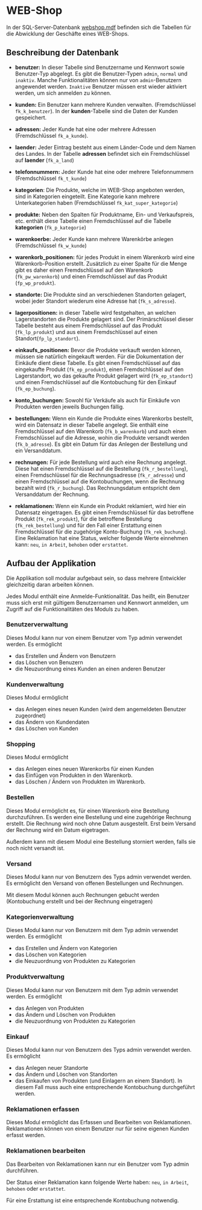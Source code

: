# WEB-Shop #

In der SQL-Server-Datenbank [webshop.mdf](http://pr-gse.googlecode.com/svn/wiki/uebungen/data/Webshop.mdf) befinden sich die Tabellen für die Abwicklung der Geschäfte eines WEB-Shops.

## Beschreibung der Datenbank ##

  * **benutzer:** In dieser Tabelle sind Benutzername und Kennwort sowie Benutzer-Typ abgelegt. Es gibt die Benutzer-Typen `admin`, `normal` und `inaktiv`. Manche Funktionalitäten können nur von `admin`-Benutzern angewendet werden. `Inaktive` Benutzer müssen erst wieder aktiviert werden, um sich anmelden zu können.

  * **kunden:** Ein Benutzer kann mehrere Kunden verwalten. (Fremdschlüssel `fk_k_benutzer`). In der **kunden**-Tabelle sind die Daten der Kunden gespeichert.

  * **adressen:** Jeder Kunde hat eine oder mehrere Adressen (Fremdschlüssel `fk_a_kunde`).

  * **laender:** Jeder Eintrag besteht aus einem Länder-Code und dem Namen des Landes. In der Tabelle **adressen** befindet sich ein Fremdschlüssel auf **laender** (`fk_a_land`)

  * **telefonnummern:** Jeder Kunde hat eine oder mehrere Telefonnummern (Fremdschlüssel `fk_t_kunde`)

  * **kategorien**: Die Produkte, welche im WEB-Shop angeboten werden, sind in Kategorien eingeteilt. Eine Kategorie kann mehrere Unterkategorien haben (Fremdschlüssel `fk_kat_super_kategorie`)

  * **produkte:** Neben den Spalten für Produktname, Ein- und Verkaufspreis, etc. enthält diese Tabelle einen Fremdschlüssel auf die Tabelle **kategorien** (`fk_p_kategorie`)


  * **warenkoerbe:** Jeder Kunde kann mehrere Warenkörbe anlegen (Fremdschlüssel `fk_w_kunde`)

  * **warenkorb\_positionen:** für jedes Produkt in einem Warenkorb wird eine Warenkorb-Position erstellt. Zusätzlich zu einer Spalte für die Menge gibt es daher einen Fremdschlüssel auf den Warenkorb (`fk_pw_warenkorb`) und einen Fremdschlüssel auf das Produkt (`fp_wp_produkt`).

  * **standorte:** Die Produkte sind an verschiedenen Standorten gelagert, wobei jeder Standort wiederum eine Adresse hat (`fk_s_adresse`).

  * **lagerpositionen:** in dieser Tabelle wird festgehalten, an welchen Lagerstandorten die Produkte gelagert sind. Der Primärschlüssel dieser Tabelle besteht aus einem Fremdschlüssel auf das Produkt (`fk_lp_produkt`) und aus einem Fremdschlüssel auf einen Standort(`fp_lp_standort`).

  * **einkaufs\_positionen:** Bevor die Produkte verkauft werden können, müssen sie natürlich eingekauft werden. Für die Dokumentation der Einkäufe dient diese Tabelle. Es gibt einen Fremdschlüssel auf das eingekaufte Produkt (`fk_ep_produkt`), einen Fremdschlüssel auf den Lagerstandort, wo das gekaufte Produkt gelagert wird (`fk_ep_standort`) und einen Fremdschlüssel auf die Kontobuchung für den Einkauf (`fk_ep_buchung`).

  * **konto\_buchungen:** Sowohl für Verkäufe als auch für Einkäufe von  Produkten werden jeweils Buchungen fällig.

  * **bestellungen:** Wenn ein Kunde die Produkte eines Warenkorbs bestellt, wird ein Datensatz in dieser Tabelle angelegt. Sie enthält eine Fremdschlüssel auf den Warenkorb (`fk_b_warenkorb`) und auch einen Fremdschlüssel auf die Adresse, wohin die Produkte versandt werden (`fk_b_adresse`). Es gibt ein Datum für das Anlegen der Bestellung und ein Versanddatum.

  * **rechnungen:** Für jede Bestellung wird auch eine Rechnung angelegt. Diese hat einen Fremdschlüssel auf die Bestellung (`fk_r_bestellung`), einen Fremdschlüssel für die Rechnungsadresse (`fk_r_adresse`) und einen Fremdschlüssel auf die Kontobuchungen, wenn die Rechnung bezahlt wird (`fk_r_buchung`). Das Rechnungsdatum entspricht dem Versanddatum der Rechnung.

  * **reklamationen:** Wenn ein Kunde ein Produkt reklamiert, wird hier ein Datensatz eingetragen. Es gibt einen Fremdschlüssel für das betroffene Produkt (`fk_rek_produkt`), für die betroffene Bestellung (`fk_rek_bestellung`) und für den Fall einer Erstattung einen Fremdschlüssel für die zugehörige Konto-Buchung (`fk_rek_buchung`). Eine Reklamation hat eine Status, welcher folgende Werte einnehmen kann: `neu`, `in Arbeit`, `behoben` oder `erstattet`.



## Aufbau der Applikation ##


Die Applikation soll modular aufgebaut sein, so dass mehrere Entwickler gleichzeitig daran arbeiten können.

Jedes Modul enthält eine Anmelde-Funktionalität. Das heißt, ein Benutzer muss sich erst mit gültigem Benutzernamen und Kennwort anmelden, um Zugriff auf die Funktionalitäten des Moduls zu haben.



### Benutzerverwaltung ###

Dieses Modul kann nur von einem Benutzer vom Typ admin verwendet werden. Es ermöglicht


  * das Erstellen und Ändern von Benutzern
  * das Löschen von Benuzern
  * die Neuzuordnung eines Kunden an einen anderen Benutzer


### Kundenverwaltung ###

Dieses Modul ermöglicht

  * das Anlegen eines neuen Kunden (wird dem angemeldeten Benutzer zugeordnet)
  * das Ändern von Kundendaten
  * das Löschen von Kunden


### Shopping ###

Dieses Modul ermöglicht

  * das Anlegen eines neuen Warenkorbs für einen Kunden
  * das Einfügen von Produkten in den Warenkorb.
  * das Löschen / Ändern von Produkten im Warenkorb.


### Bestellen ###

Dieses Modul ermöglicht es, für einen Warenkorb eine Bestellung durchzuführen. Es werden eine Bestellung und eine zugehörige Rechnung erstellt. Die Rechnung wird noch ohne Datum ausgestellt. Erst beim Versand der Rechnung wird ein Datum eigetragen.

Außerdem kann mit diesem Modul eine Bestellung storniert werden, falls sie noch nicht versandt ist.

### Versand ###

Dieses Modul kann nur von Benutzern des Typs admin verwendet werden. Es ermöglicht den Versand von offenen Bestellungen und Rechnungen.

Mit diesem Modul können auch Rechnungen gebucht werden (Kontobuchung erstellt und bei der Rechnung eingetragen)

### Kategorienverwaltung ###

Dieses Modul kann nur von Benutzern mit dem Typ admin verwendet werden. Es ermöglicht

  * das Erstellen und Ändern von Kategorien
  * das Löschen von Kategorien
  * die Neuzuordnung von Produkten zu Kategorien

### Produktverwaltung ###

Dieses Modul kann nur von Benutzern mit dem Typ admin verwendet werden. Es ermöglicht

  * das Anlegen von Produkten
  * das Ändern und Löschen von Produkten
  * die Neuzuordnung von Produkten zu Kategorien


### Einkauf ###

Dieses Modul kann nur von Benutzern des Typs admin verwendet werden. Es ermöglicht
  * das Anlegen neuer Standorte
  * das Ändern und Löschen von Standorten
  * das Einkaufen von Produkten (und Einlagern an einem Standort). In diesem Fall muss auch eine entsprechende Kontobuchung durchgeführt werden.


### Reklamationen erfassen ###

Dieses Modul ermöglicht das Erfassen und Bearbeiten von Reklamationen. Reklamationen können von einem Benutzer nur für seine eigenen Kunden erfasst werden.


### Reklamationen bearbeiten ###

Das Bearbeiten von Reklamationen kann nur ein Benutzer vom Typ admin durchführen.

Der Status einer Reklamation kann folgende Werte haben:
`neu`, `in Arbeit`, `behoben` oder `erstattet`.

Für eine Erstattung ist eine entsprechende Kontobuchung notwendig.